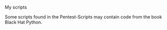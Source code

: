 My scripts



Some scripts found in the Pentest-Scripts may contain code from the book Black Hat Python. 
